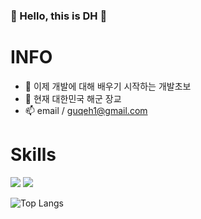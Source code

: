 

### 👋  Hello, this is DH  👋



# INFO
- 🌱 이제 개발에 대해 배우기 시작하는 개발초보
- 🔭 현재 대한민국 해군 장교
- 📫 email / guqeh1@gmail.com


# Skills

<img src="https://img.shields.io/badge/python-black?style=flat&logo=Python&logoColor=3776AB"/> <img src="https://img.shields.io/badge/JavaScript-black?style=flat&logo=JavaScript&logoColor=F7DF1E"/>


![Top Langs](https://github-readme-stats.vercel.app/api/top-langs/?username=PRO-DH&layout=compact&theme=tokyonight)









<!--
**PRO-DH/PRO-DH** is a ✨ _special_ ✨ repository because its `README.md` (this file) appears on your GitHub profile.

Here are some ideas to get you started:

- 🔭 I’m currently working on ...
- 🌱 I’m currently learning ...
- 👯 I’m looking to collaborate on ...
- 🤔 I’m looking for help with ...
- 💬 Ask me about ...
- 📫 How to reach me: ...
- 😄 Pronouns: ...
- ⚡ Fun fact: ...
-->
